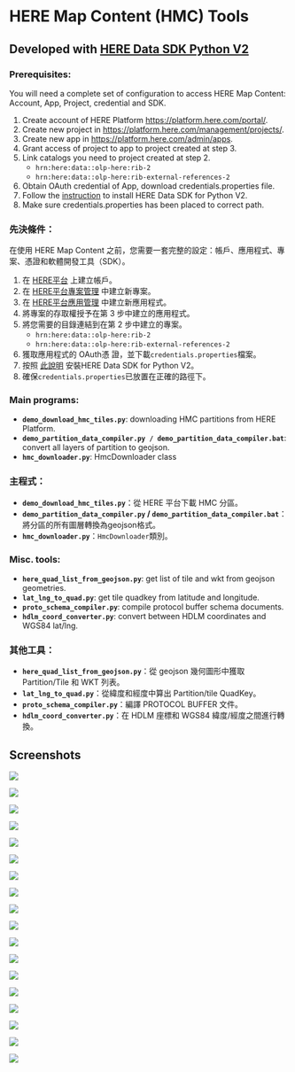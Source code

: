 # HERE Map Content (HMC) Tools
## Developed with [HERE Data SDK Python V2](https://www.here.com/docs/bundle/data-sdk-for-python-developer-guide-v2/page/README.html)

### Prerequisites:

You will need a complete set of configuration to access HERE Map Content: Account, App, Project, credential and SDK.

1. Create account of HERE Platform https://platform.here.com/portal/.
2. Create new project in https://platform.here.com/management/projects/.
3. Create new app in https://platform.here.com/admin/apps.
4. Grant access of project to app to project created at step 3.
5. Link catalogs you need to project created at step 2.
   * `hrn:here:data::olp-here:rib-2`
   * `hrn:here:data::olp-here:rib-external-references-2`
6. Obtain OAuth credential of App, download credentials.properties file.
7. Follow the [instruction](https://www.here.com/docs/bundle/data-sdk-for-python-developer-guide-v2/page/topics/install.html) to install HERE Data SDK for Python V2.
8. Make sure credentials.properties has been placed to correct path.

### 先決條件：

在使用 HERE Map Content 之前，您需要一套完整的設定：帳戶、應用程式、專案、憑證和軟體開發工具（SDK）。

1. 在 [HERE平台](https://platform.here.com/portal/) 上建立帳戶。
2. 在 [HERE平台專案管理](https://platform.here.com/management/projects/) 中建立新專案。
3. 在 [HERE平台應用管理](https://platform.here.com/admin/apps) 中建立新應用程式。
4. 將專案的存取權授予在第 3 步中建立的應用程式。
5. 將您需要的目錄連結到在第 2 步中建立的專案。
   - `hrn:here:data::olp-here:rib-2`
   - `hrn:here:data::olp-here:rib-external-references-2`
6. 獲取應用程式的 OAuth憑 證，並下載`credentials.properties`檔案。
7. 按照 [此說明](https://www.here.com/docs/bundle/data-sdk-for-python-developer-guide-v2/page/topics/install.html) 安裝HERE Data SDK for Python V2。
8. 確保`credentials.properties`已放置在正確的路徑下。

### Main programs:

* **`demo_download_hmc_tiles.py`**: downloading HMC partitions from HERE Platform.
* **`demo_partition_data_compiler.py / demo_partition_data_compiler.bat`**: convert all layers of partition to geojson.
* **`hmc_downloader.py`**: HmcDownloader class

### 主程式：

- **`demo_download_hmc_tiles.py`**：從 HERE 平台下載 HMC 分區。
- **`demo_partition_data_compiler.py` / `demo_partition_data_compiler.bat`**：將分區的所有圖層轉換為geojson格式。
- **`hmc_downloader.py`**：`HmcDownloader`類別。

### Misc. tools:

* **`here_quad_list_from_geojson.py`**: get list of tile and wkt from geojson geometries.
* **`lat_lng_to_quad.py`**: get tile quadkey from latitude and longitude.
* **`proto_schema_compiler.py`**: compile protocol buffer schema documents.
* **`hdlm_coord_converter.py`**: convert between HDLM coordinates and WGS84 lat/lng.

### 其他工具：

* **`here_quad_list_from_geojson.py`**：從 geojson 幾何圖形中獲取 Partition/Tile 和 WKT 列表。
* **`lat_lng_to_quad.py`**：從緯度和經度中算出 Partition/tile QuadKey。
* **`proto_schema_compiler.py`**：編譯 PROTOCOL BUFFER 文件。
* **`hdlm_coord_converter.py`**：在 HDLM 座標和 WGS84 緯度/經度之間進行轉換。

## Screenshots

![](https://i.imgur.com/dtDWMHl.png)

![](https://i.imgur.com/zolDmWJ.png)

![](https://i.imgur.com/PRP23vk.png)

![](https://i.imgur.com/MmmZtOv.png)

![](https://i.imgur.com/vPvITdB.png)

![](https://i.imgur.com/7EFdYm6.jpeg)

![](https://i.imgur.com/99KpolE.jpeg)

![](https://i.imgur.com/1L8Z2oi.png)

![](https://i.imgur.com/zmDPu7v.jpeg)

![](https://i.imgur.com/C5pZHrY.jpeg)

![](https://i.imgur.com/N9cNU7o.jpeg)

![](https://i.imgur.com/VY7Wj1t.jpeg)

![](https://i.imgur.com/rWWKf5l.jpeg)

![](https://i.imgur.com/1R4JuJS.jpeg)

![](https://i.imgur.com/bWKH77R.jpeg)

![](https://i.imgur.com/1wmeRuj.jpeg)

![](https://i.imgur.com/3fFwMQx.jpeg)

![](https://i.imgur.com/Ers08wq.jpeg)